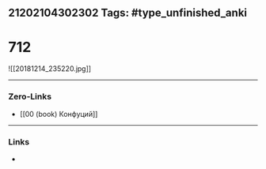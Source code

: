 21202104302302
Tags: #type_unfinished_anki 
---
# 712

![[20181214_235220.jpg]]

---
### Zero-Links
- [[00 (book) Конфуций]]
---
### Links
-